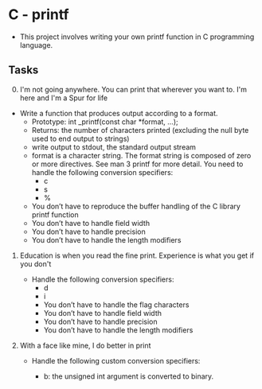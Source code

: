 # C - printf
* This project involves writing your own printf function in C programming language.
## Tasks 
0. I'm not going anywhere. You can print that wherever you want to. I'm here and I'm a Spur for life
* Write a function that produces output according to a format.
	* Prototype: int _printf(const char *format, ...);
	* Returns: the number of characters printed (excluding the null byte used to end output to strings)
	* write output to stdout, the standard output stream
	* format is a character string. The format string is composed of zero or more directives. See man 3 printf for more detail. You need to handle the following conversion specifiers:
		* c
		* s
		* %
	* You don’t have to reproduce the buffer handling of the C library printf function
	* You don’t have to handle field width
	* You don’t have to handle precision
	* You don’t have to handle the length modifiers

1. Education is when you read the fine print. Experience is what you get if you don't
	* Handle the following conversion specifiers:
		* d
		* i
		* You don’t have to handle the flag characters
		* You don’t have to handle field width
		* You don’t have to handle precision
		* You don’t have to handle the length modifiers

2. With a face like mine, I do better in print
	* Handle the following custom conversion specifiers:

		* b: the unsigned int argument is converted to binary.
